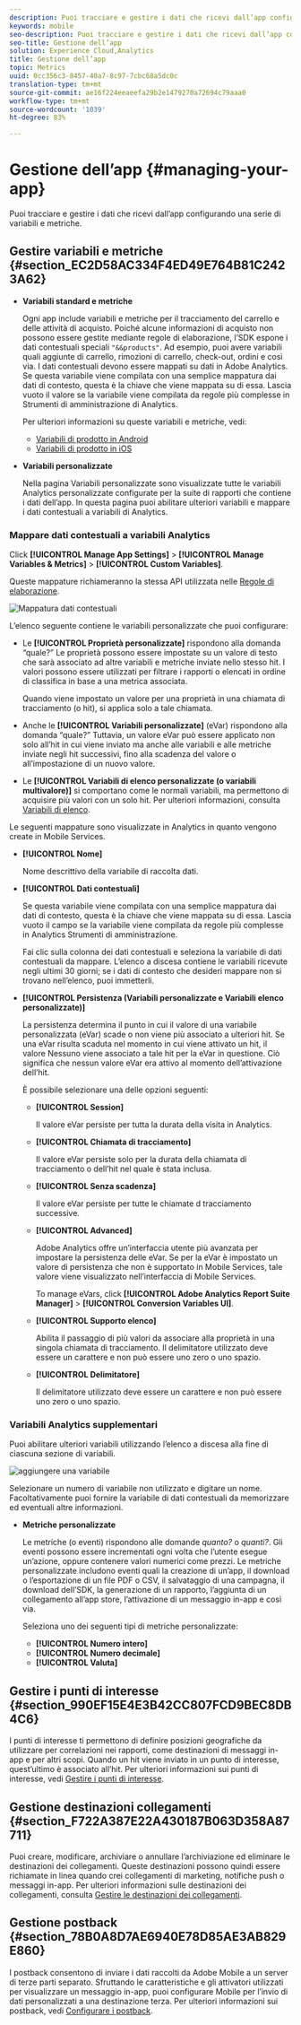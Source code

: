 ```yaml
---
description: Puoi tracciare e gestire i dati che ricevi dall’app configurando una serie di variabili e metriche.
keywords: mobile
seo-description: Puoi tracciare e gestire i dati che ricevi dall’app configurando una serie di variabili e metriche.
seo-title: Gestione dell’app
solution: Experience Cloud,Analytics
title: Gestione dell’app
topic: Metrics
uuid: 0cc356c3-8457-40a7-8c97-7cbc68a5dc0c
translation-type: tm+mt
source-git-commit: ae16f224eeaeefa29b2e1479270a72694c79aaa0
workflow-type: tm+mt
source-wordcount: '1039'
ht-degree: 83%

---
```



# Gestione dell’app {#managing-your-app}

Puoi tracciare e gestire i dati che ricevi dall’app configurando una serie di variabili e metriche.

## Gestire variabili e metriche  {#section_EC2D58AC334F4ED49E764B81C2423A62}

* **Variabili standard e metriche**

   Ogni app include variabili e metriche per il tracciamento del carrello e delle attività di acquisto. Poiché alcune informazioni di acquisto non possono essere gestite mediante regole di elaborazione, l’SDK espone i dati contestuali speciali `"&&products"`. Ad esempio, puoi avere variabili quali aggiunte di carrello, rimozioni di carrello, check-out, ordini e così via. I dati contestuali devono essere mappati su dati in  Adobe Analytics. Se questa variabile viene compilata con una semplice mappatura dai dati di contesto, questa è la chiave che viene mappata su di essa. Lascia vuoto il valore se la variabile viene compilata da regole più complesse in Strumenti di amministrazione di Analytics.

   Per ulteriori informazioni su queste variabili e metriche, vedi:

   * [Variabili di prodotto in Android](/help/android/analytics-main/products/products.md)
   * [Variabili di prodotto in iOS](/help/ios/analytics-main/products/products.md)

* **Variabili personalizzate**

   Nella pagina Variabili personalizzate sono visualizzate tutte le variabili Analytics personalizzate configurate per la suite di rapporti che contiene i dati dell’app. In questa pagina puoi abilitare ulteriori variabili e mappare i dati contestuali a variabili di Analytics.

### Mappare dati contestuali a variabili Analytics

Click **[!UICONTROL Manage App Settings]** > **[!UICONTROL Manage Variables &amp; Metrics]** > **[!UICONTROL Custom Variables]**.

Queste mappature richiameranno la stessa API utilizzata nelle [Regole di elaborazione](https://docs.adobe.com/content/help/it-IT/analytics/admin/admin-tools/processing-rules/processing-rules.html).

![Mappatura dati contestuali](assets/custom_data_content.png)

L’elenco seguente contiene le variabili personalizzate che puoi configurare:

* Le **[!UICONTROL Proprietà personalizzate]** rispondono alla domanda “quale?” Le proprietà possono essere impostate su un valore di testo che sarà associato ad altre variabili e metriche inviate nello stesso hit. I valori possono essere utilizzati per filtrare i rapporti o elencati in ordine di classifica in base a una metrica associata.

   Quando viene impostato un valore per una proprietà in una chiamata di tracciamento (o hit), si applica solo a tale chiamata.

* Anche le **[!UICONTROL Variabili personalizzate]** (eVar) rispondono alla domanda “quale?” Tuttavia, un valore eVar può essere applicato non solo all’hit in cui viene inviato ma anche alle variabili e alle metriche inviate negli hit successivi, fino alla scadenza del valore o all’impostazione di un nuovo valore.
* Le **[!UICONTROL Variabili di elenco personalizzate (o variabili multivalore)]** si comportano come le normali variabili, ma permettono di acquisire più valori con un solo hit. Per ulteriori informazioni, consulta [Variabili di elenco](https://docs.adobe.com/content/help/it-IT/analytics/implementation/javascript-implementation/variables-analytics-reporting/page-variables.html).

Le seguenti mappature sono visualizzate in Analytics in quanto vengono create in Mobile Services.

* **[!UICONTROL Nome]**

   Nome descrittivo della variabile di raccolta dati.

* **[!UICONTROL Dati contestuali]**

   Se questa variabile viene compilata con una semplice mappatura dai dati di contesto, questa è la chiave che viene mappata su di essa. Lascia vuoto il campo se la variabile viene compilata da regole più complesse in Analytics Strumenti di amministrazione.

   Fai clic sulla colonna dei dati contestuali e seleziona la variabile di dati contestuali da mappare. L’elenco a discesa contiene le variabili ricevute negli ultimi 30 giorni; se i dati di contesto che desideri mappare non si trovano nell’elenco, puoi immetterli.

* **[!UICONTROL Persistenza (Variabili personalizzate e Variabili elenco personalizzate)]**

   La persistenza determina il punto in cui il valore di una variabile personalizzata (eVar) scade o non viene più associato a ulteriori hit. Se una eVar risulta scaduta nel momento in cui viene attivato un hit, il valore Nessuno viene associato a tale hit per la eVar in questione. Ciò significa che nessun valore eVar era attivo al momento dell’attivazione dell’hit.

   È possibile selezionare una delle opzioni seguenti:

   * **[!UICONTROL Session]**

      Il valore eVar persiste per tutta la durata della visita in Analytics.

   * **[!UICONTROL Chiamata di tracciamento]**

      Il valore eVar persiste solo per la durata della chiamata di tracciamento o dell’hit nel quale è stata inclusa.

   * **[!UICONTROL Senza scadenza]**

      Il valore eVar persiste per tutte le chiamate d tracciamento successive.
   * **[!UICONTROL Advanced]**

      Adobe Analytics offre un’interfaccia utente più avanzata per impostare la persistenza delle eVar. Se per la eVar è impostato un valore di persistenza che non è supportato in Mobile Services, tale valore viene visualizzato nell’interfaccia di Mobile Services.

      To manage eVars, click **[!UICONTROL Adobe Analytics Report Suite Manager]** > **[!UICONTROL Conversion Variables UI]**.

   * **[!UICONTROL Supporto elenco]**

      Abilita il passaggio di più valori da associare alla proprietà in una singola chiamata di tracciamento. Il delimitatore utilizzato deve essere un carattere e non può essere uno zero o uno spazio.

   * **[!UICONTROL Delimitatore]**

      Il delimitatore utilizzato deve essere un carattere e non può essere uno zero o uno spazio.

### Variabili Analytics supplementari

Puoi abilitare ulteriori variabili utilizzando l’elenco a discesa alla fine di ciascuna sezione di variabili.

![aggiungere una variabile](assets/add_variable.png)

Selezionare un numero di variabile non utilizzato e digitare un nome. Facoltativamente puoi fornire la variabile di dati contestuali da memorizzare ed eventuali altre informazioni.

* **Metriche personalizzate**

   Le metriche (o eventi) rispondono alle domande *quanto?* o *quanti?*. Gli eventi possono essere incrementati ogni volta che l’utente esegue un’azione, oppure contenere valori numerici come prezzi. Le metriche personalizzate includono eventi quali la creazione di un’app, il download o l’esportazione di un file PDF o CSV, il salvataggio di una campagna, il download dell’SDK, la generazione di un rapporto, l’aggiunta di un collegamento all’app store, l’attivazione di un messaggio in-app e così via.

   Seleziona uno dei seguenti tipi di metriche personalizzate:

   * **[!UICONTROL Numero intero]**
   * **[!UICONTROL Numero decimale]**
   * **[!UICONTROL Valuta]**

## Gestire i punti di interesse {#section_990EF15E4E3B42CC807FCD9BEC8DB4C6}

I punti di interesse ti permettono di definire posizioni geografiche da utilizzare per correlazioni nei rapporti, come destinazioni di messaggi in-app e per altri scopi. Quando un hit viene inviato in un punto di interesse, quest’ultimo è associato all’hit. Per ulteriori informazioni sui punti di interesse, vedi  [Gestire i punti di interesse](/help/using/location/t-manage-points.md).

## Gestione destinazioni collegamenti {#section_F722A387E22A430187B063D358A87711}

Puoi creare, modificare, archiviare o annullare l’archiviazione ed eliminare le destinazioni dei collegamenti. Queste destinazioni possono quindi essere richiamate in linea quando crei collegamenti di marketing, notifiche push o messaggi in-app. Per ulteriori informazioni sulle destinazioni dei collegamenti, consulta [Gestire le destinazioni dei collegamenti](/help/using/acquisition-main/c-manage-link-destinations/t-archive-unarchive-link-destinations.md).

## Gestione postback {#section_78B0A8D7AE6940E78D85AE3AB829E860}

I postback consentono di inviare i dati raccolti da Adobe Mobile a un server di terze parti separato. Sfruttando le caratteristiche e gli attivatori utilizzati per visualizzare un messaggio in-app, puoi configurare Mobile per l’invio di dati personalizzati a una destinazione terza. Per ulteriori informazioni sui postback, vedi  [Configurare i postback](/help/using/c-manage-app-settings/c-mob-confg-app/signals.md).

